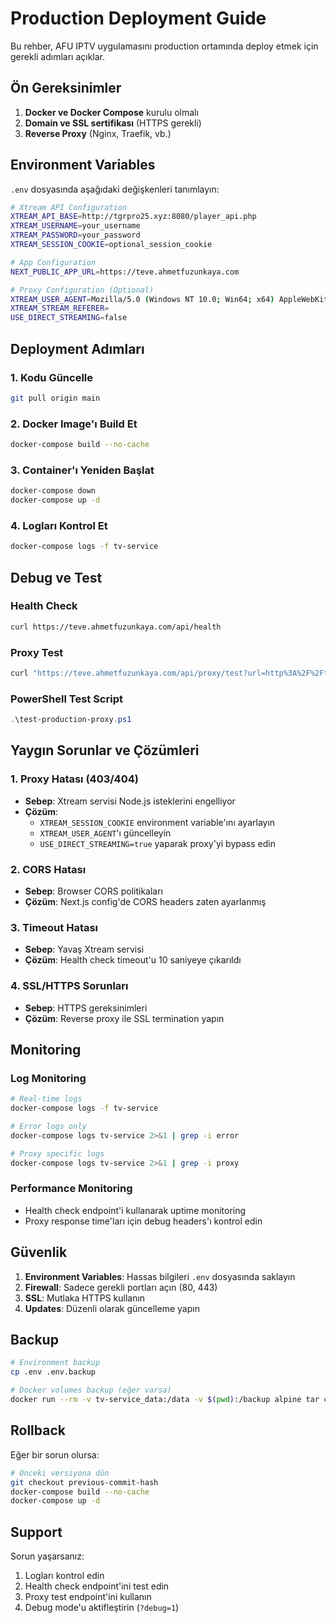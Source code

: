 # Production Deployment Guide

Bu rehber, AFU IPTV uygulamasını production ortamında deploy etmek için gerekli adımları açıklar.

## Ön Gereksinimler

1. **Docker ve Docker Compose** kurulu olmalı
2. **Domain ve SSL sertifikası** (HTTPS gerekli)
3. **Reverse Proxy** (Nginx, Traefik, vb.)

## Environment Variables

`.env` dosyasında aşağıdaki değişkenleri tanımlayın:

```bash
# Xtream API Configuration
XTREAM_API_BASE=http://tgrpro25.xyz:8080/player_api.php
XTREAM_USERNAME=your_username
XTREAM_PASSWORD=your_password
XTREAM_SESSION_COOKIE=optional_session_cookie

# App Configuration
NEXT_PUBLIC_APP_URL=https://teve.ahmetfuzunkaya.com

# Proxy Configuration (Optional)
XTREAM_USER_AGENT=Mozilla/5.0 (Windows NT 10.0; Win64; x64) AppleWebKit/537.36 (KHTML, like Gecko) Chrome/140.0.0.0 Safari/537.36 Edg/140.0.0.0
XTREAM_STREAM_REFERER=
USE_DIRECT_STREAMING=false
```

## Deployment Adımları

### 1. Kodu Güncelle
```bash
git pull origin main
```

### 2. Docker Image'ı Build Et
```bash
docker-compose build --no-cache
```

### 3. Container'ı Yeniden Başlat
```bash
docker-compose down
docker-compose up -d
```

### 4. Logları Kontrol Et
```bash
docker-compose logs -f tv-service
```

## Debug ve Test

### Health Check
```bash
curl https://teve.ahmetfuzunkaya.com/api/health
```

### Proxy Test
```bash
curl "https://teve.ahmetfuzunkaya.com/api/proxy/test?url=http%3A%2F%2Ftgrpro25.xyz%3A8080%2Flive%2FMustafa0301%2F03012025%40xyz%2F433.m3u8"
```

### PowerShell Test Script
```powershell
.\test-production-proxy.ps1
```

## Yaygın Sorunlar ve Çözümleri

### 1. Proxy Hatası (403/404)
- **Sebep**: Xtream servisi Node.js isteklerini engelliyor
- **Çözüm**: 
  - `XTREAM_SESSION_COOKIE` environment variable'ını ayarlayın
  - `XTREAM_USER_AGENT`'ı güncelleyin
  - `USE_DIRECT_STREAMING=true` yaparak proxy'yi bypass edin

### 2. CORS Hatası
- **Sebep**: Browser CORS politikaları
- **Çözüm**: Next.js config'de CORS headers zaten ayarlanmış

### 3. Timeout Hatası
- **Sebep**: Yavaş Xtream servisi
- **Çözüm**: Health check timeout'u 10 saniyeye çıkarıldı

### 4. SSL/HTTPS Sorunları
- **Sebep**: HTTPS gereksinimleri
- **Çözüm**: Reverse proxy ile SSL termination yapın

## Monitoring

### Log Monitoring
```bash
# Real-time logs
docker-compose logs -f tv-service

# Error logs only
docker-compose logs tv-service 2>&1 | grep -i error

# Proxy specific logs
docker-compose logs tv-service 2>&1 | grep -i proxy
```

### Performance Monitoring
- Health check endpoint'i kullanarak uptime monitoring
- Proxy response time'ları için debug headers'ı kontrol edin

## Güvenlik

1. **Environment Variables**: Hassas bilgileri `.env` dosyasında saklayın
2. **Firewall**: Sadece gerekli portları açın (80, 443)
3. **SSL**: Mutlaka HTTPS kullanın
4. **Updates**: Düzenli olarak güncelleme yapın

## Backup

```bash
# Environment backup
cp .env .env.backup

# Docker volumes backup (eğer varsa)
docker run --rm -v tv-service_data:/data -v $(pwd):/backup alpine tar czf /backup/data-backup.tar.gz /data
```

## Rollback

Eğer bir sorun olursa:

```bash
# Önceki versiyona dön
git checkout previous-commit-hash
docker-compose build --no-cache
docker-compose up -d
```

## Support

Sorun yaşarsanız:
1. Logları kontrol edin
2. Health check endpoint'ini test edin
3. Proxy test endpoint'ini kullanın
4. Debug mode'u aktifleştirin (`?debug=1`)
